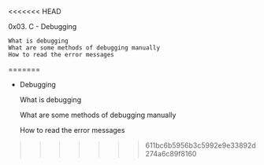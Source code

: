 <<<<<<< HEAD


0x03. C - Debugging

    What is debugging
    What are some methods of debugging manually
    How to read the error messages


=======
 - Debugging

    What is debugging

    What are some methods of debugging manually

    How to read the error messages

>>>>>>> 611bc6b5956b3c5992e9e33892d274a6c89f8160
